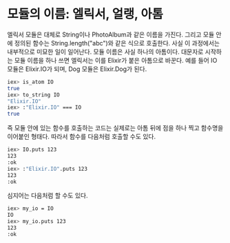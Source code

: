 # 모듈의 이름: 엘릭서, 얼랭, 아톰

엘릭서 모듈은 대체로 String이나 PhotoAlbum과 같은 이름을 가진다. 그리고 모듈 안에 정의된 함수는 String.length("abc")와 같은 식으로 호출한다. 사실 이 과정에서는 내부적으로 미묘한 일이 일어난다. 모듈 이름은 사실 하나의 아톰이다. 대문자로 시작하는 모듈 이름을 하나 쓰면 엘릭서는 이를 Elixir가 붙은 아톰으로 바꾼다. 예를 들어 IO 모듈은 Elixir.IO가 되며, Dog 모듈은 Elixir.Dog가 된다.

```sh
iex> is_atom IO
true
iex> to_string IO
"Elixir.IO"
iex> :"Elixir.IO" === IO
true
```

즉 모듈 안에 있는 함수를 호출하는 코드는 실제로는 아톰 뒤에 점을 하나 찍고 함수명을 이어붙인 형태다. 따라서 함수를 다음처럼 호출할 수도 있다.

```sh
iex> IO.puts 123
123
:ok
iex> :"Elixir.IO".puts 123
123
:ok
```

심지어는 다음처럼 할 수도 있다.

```sh
iex> my_io = IO
IO
iex> my_io.puts 123
123
:ok
```
